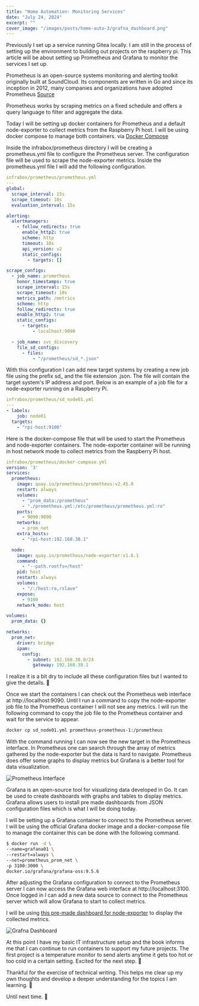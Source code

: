 ```yaml
---
title: "Home Automation: Monitoring Services"
date: "July 24, 2024"
excerpt: ""
cover_image: "/images/posts/home-auto-3/grafna_dashboard.png"
---
```


Previously I set up a service running Gitea locally. I am still in the process of setting up the environment to building out projects on the raspberry pi. This article will be about setting up Prometheus and Grafana to monitor the services I set up.

Prometheus is an open-source systems monitoring and alerting toolkit originally built at SoundCloud. Its components are written in Go and since its inception in 2012, many companies and organizations have adopted Prometheus
[Source](https://prometheus.io/docs/introduction/overview/)

Prometheus works by scraping metrics on a fixed schedule and offers a query language to filter and aggregate the data.

Today I will be setting up docker containers for Prometheus and a default node-exporter to collect metrics from the Raspberry Pi host. I will be using docker compose to manage both containers. via [Docker Compose](https://docs.docker.com/compose/)

Inside the infrabox/prometheus directory I will be creating a prometheus.yml file to configure the Prometheus server. The configuration file will be used to scrape the node-exporter metrics. Inside the prometheus.yml file I will add the following configuration.

```yaml
infrabox/prometheus/prometheus.yml
---
global:
  scrape_interval: 15s
  scrape_timeout: 10s
  evaluation_interval: 15s

alerting:
  alertmanagers:
    - follow_redirects: true
      enable_http2: true
      scheme: http
      timeout: 10s
      api_version: v2
      static_configs:
        - targets: []

scrape_configs:
  - job_name: prometheus
    honor_timestamps: true
    scrape_interval: 15s
    scrape_timeout: 10s
    metrics_path: /metrics
    scheme: http
    follow_redirects: true
    enable_http2: true
    static_configs:
      - targets:
          - localhost:9090

  - job_name: svc_discovery
    file_sd_configs:
      - files:
          - "/prometheus/sd_*.json"
```

With this configuration I can add new target systems by creating a new job file using the prefix sd\_ and the file extension .json. The file will contain the target system's IP address and port. Below is an example of a job file for a node-exporter running on a Raspberry Pi.

```yml
infrabox/prometheus/sd_node01.yml
---
- labels:
    job: node01
  targets:
    - "rpi-host:9100"
```

Here is the docker-compose file that will be used to start the Prometheus and node-exporter containers. The node-exporter container will be running in host network mode to collect metrics from the Raspberry Pi host.

```yml
infrabox/prometheus/docker-compose.yml
version: '3'
services:
  prometheus:
    image: quay.io/prometheus/prometheus:v2.45.0
    restart: always
    volumes:
      - "prom_data:/prometheus"
      - "./prometheus.yml:/etc/prometheus/prometheus.yml:ro"
    ports:
      - 9090:9090
    networks:
      - prom_net
    extra_hosts:
      - "rpi-host:192.168.38.1"

  node:
    image: quay.io/prometheus/node-exporter:v1.6.1
    command:
      - "--path.rootfs=/host"
    pid: host
    restart: always
    volumes:
      - "/:/host:ro,rslave"
    expose:
      - 9100
    network_mode: host

volumes:
  prom_data: {}

networks:
  prom_net:
    driver: bridge
    ipam:
      config:
        - subnet: 192.168.38.0/24
          gateway: 192.168.38.1
```

I realize it is a bit dry to include all these configuration files but I wanted to give the details. 🙂

Once we start the containers I can check out the Prometheus web interface at http://localhost:9090. Until I run a command to copy the node-exporter job file to the Prometheus container I will not see any metrics. I will run the following command to copy the job file to the Prometheus container and wait for the service to appear.

```bash
docker cp sd_node01.yml prometheus-prometheus-1:/prometheus
```

With the command running I can now see the new target in the Prometheus interface. In Prometheus one can search through the array of metrics gathered by the node-exporter but the data is hard to navigate. Prometheus does offer some graphs to display metrics but Grafana is a better tool for data visualization.

![Prometheus Interface](/images/posts/home-auto-3/prometheus_dashboard.png "Prometheus Dashboard")

Grafana is an open-source tool for visualizing data developed in Go. It can be used to create dashboards with graphs and tables to display metrics. Grafana allows users to install pre made dashboards from JSON configuration files which is what I will be doing today.

I will be setting up a Grafana container to connect to the Prometheus server. I will be using the official Grafana docker image and a docker-compose file to manage the container this can be done with the following command.

```bash
$ docker run -d \
--name=grafana01 \
--restart=always \
--net=prometheus_prom_net \
-p 3100:3000 \
docker.io/grafana/grafana-oss:9.5.6
```

After adjusting the Grafana configuration to connect to the Prometheus server I can now access the Grafana web interface at http://localhost:3100. Once logged in I can add a new data source to connect to the Prometheus server which will allow Grafana to start to collect metrics.

I will be using [this pre-made dashboard for node-exporter](https://github.com/rfmoz/grafana-dashboards/blob/master/prometheus/node-exporter-full.json) to display the collected metrics.

![Grafna Dashboard](/images/posts/home-auto-3/grafna_dashboard.png "Grafna Dashboard")

At this point I have my basic IT infrastructure setup and the book informs me that I can continue to run containers to support my future projects. The first project is a temperature monitor to send alerts anytime it gets too hot or too cold in a certain setting. Excited for the next step. 🚀

Thankful for the exercise of technical writing. This helps me clear up my own thoughts and develop a deeper understanding for the topics I am learning. 🙏

Until next time. 🤘
